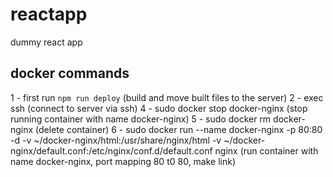 # reactapp
dummy react app


## docker commands ##

1 - first run ``` npm run deploy ``` (build and move built files to the server)
2 - exec ssh (connect to server via ssh)
4 - sudo docker stop docker-nginx (stop running container with name docker-nginx)
5 - sudo docker rm docker-nginx (delete container)
6 - sudo docker run --name docker-nginx -p 80:80 -d -v ~/docker-nginx/html:/usr/share/nginx/html -v ~/docker-nginx/default.conf:/etc/nginx/conf.d/default.conf nginx
(run container with name docker-nginx, port mapping 80 t0 80, make link)

